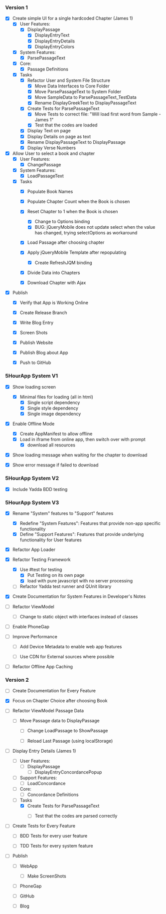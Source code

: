 ﻿### Version 1

- [X] Create simple UI for a single hardcoded Chapter (James 1)
	- [X] User Features:
		- [X] DisplayPassage
			- [X] DisplayEntryText
			- [X] DisplayEntryDetails
			- [X] DisplayEntryColors
	- [X] System Features:
		- [X] ParsePassageText
	- [X] Core:
		- [X] Passage Definitions
	- [X] Tasks
		- [X] Refactor User and System File Structure
			- [X] Move Data Interfaces to Core Folder
			- [X] Move ParsePassageText to System Folder
			- [X] Move SampleData to ParsePassageText_TestData
			- [X] Rename DisplayGreekText to DisplayPassageText
		- [X] Create Tests for ParsePassageText
			- [X] Move Tests to correct file: "Will load first word from Sample - James 1"
			- [X] Test that the codes are loaded
		- [X] Display Text on page
		- [X] Display Details on page as text
		- [X] Rename DisplayPassageText to DisplayPassage
		- [X] Display Verse Numbers

- [X] Allow User to select a book and chapter
	- [X] User Features:
		- [X] ChangePassage
	- [X] System Features:
		- [X] LoadPassageText
	- [X] Tasks
		- [X] Populate Book Names
		- [X] Populate Chapter Count when the Book is chosen
		- [X] Reset Chapter to 1 when the Book is chosen
			- [X] Change to Options binding
			- [X] BUG: jQueryMobile does not update select when the value has changed, trying selectOptions as workaround
		- [X] Load Passage after choosing chapter
		- [X] Apply jQueryMobile Template after repopulating
			- [X] Create RefreshJQM binding
		- [X] Divide Data into Chapters
		- [X] Download Chapter with Ajax


- [X] Publish
	- [X] Verify that App is Working Online
	- [X] Create Release Branch
	- [X] Write Blog Entry
	- [X] Screen Shots
	- [X] Publish Website
	- [X] Publish Blog about App
	- [X] Push to GitHub


### 5HourApp System V1

- [X] Show loading screen

	- [X] Minimal files for loading (all in html)
		- [X] Single script dependency
		- [X] Single style dependency
		- [X] Single image dependency

- [X] Enable Offline Mode

	- [X] Create AppManifest to allow offline 
	- [X] Load in iframe from online app, then switch over with prompt
		-  [X] download all resources

- [X] Show loading message when waiting for the chapter to download
- [X] Show error message if failed to download

### 5HourApp System V2

- [X] Include Yadda BDD testing

### 5HourApp System V3

- [X] Rename "System" features to "Support" features

	- [X] Redefine "System Features": Features that provide non-app specific functionality
	- [X] Define "Support Features": Features that provide underlying functionality for User features

- [X] Refactor App Loader

- [X] Refactor Testing Framework
	- [X] Use #test for testing 
		- [X] Put Testing on its own page
		- [X] load with pure javascript with no server processing
	- [ ] Refactor Yadda test runner and QUnit library

- [X] Create Documentation for System Features in Developer's Notes


- [ ] Refactor ViewModel
	- [ ] Change to static object with interfaces instead of classes

- [ ] Enable PhoneGap

- [ ] Improve Performance
	- [ ] Add Device Metadata to enable web app features
	- [ ] Use CDN for External sources where possible


- [ ] Refactor Offline App Caching


### Version 2

- [ ] Create Documentation for Every Feature

- [X] Focus on Chapter Choice after choosing Book

- [ ] Refactor ViewModel Passage Data
	- [ ] Move Passage data to DisplayPassage
		- [ ] Change LoadPassage to ShowPassage
		- [ ] Reload Last Passage (using localStorage)


- [ ] Display Entry Details (James 1)
	- [ ] User Features:
		- [ ] DisplayPassage
			- [ ] DisplayEntryConcordancePopup
	- [ ] Support Features:
		- [ ] LoadConcordance
	- [ ] Core:
		- [ ] Concordance Definitions
	- [ ] Tasks
		- [X] Create Tests for ParsePassageText
			- [ ] Test that the codes are parsed correctly


- [ ] Create Tests for Every Feature
	- [ ] BDD Tests for every user feature
	- [ ] TDD Tests for every system feature


- [ ] Publish
	- [ ] WebApp
		- [ ] Make ScreenShots
	- [ ] PhoneGap
	- [ ] GitHub
	- [ ] Blog

